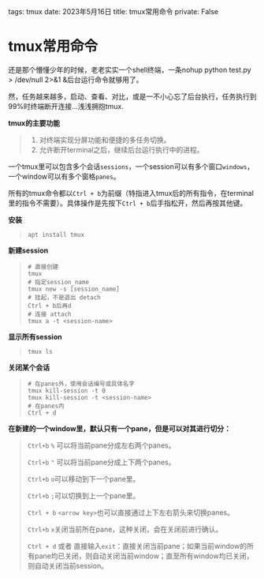 tags: tmux
date: 2023年5月16日
title: tmux常用命令
private: False

# tmux常用命令

还是那个懵懂少年的时候，老老实实一个shell终端，一条nohup python test.py > /dev/null 2>&1 &后台运行命令就够用了。

然，任务越来越多，启动、查看、对比，或是一不小心忘了后台执行，任务执行到99%时终端断开连接...浅浅拥抱tmux.

**tmux的主要功能**

> 1. 对终端实现分屏功能和便捷的多任务切换。
> 2. 允许断开terminal之后，继续后台运行执行中的进程。

一个tmux里可以包含多个会话`sessions`，一个session可以有多个窗口`windows`，一个window可以有多个窗格`panes`。

所有的tmux命令都以`Ctrl + b`为前缀（特指进入tmux后的所有指令，在terminal里的指令不需要）。具体操作是先按下`Ctrl + b`后手指松开，然后再按其他键。

**安装**

> ```text
> apt install tmux
> ```

**新建session**

> ```text
> # 直接创建
> tmux
> # 指定session_name
> tmux new -s [session_name]
> # 挂起，不是退出 detach
> Ctrl + b后再d
> # 连接 attach 
> tmux a -t <session-name>
> ```

**显示所有session**

> ```text
> tmux ls
> ```

**关闭某个会话**

> ```text
> # 在panes外，使用会话编号或具体名字
> tmux kill-session -t 0
> tmux kill-session -t <session-name>
> # 在panes内
> Ctrl + d
> ```

**在新建的一个window里，默认只有一个pane，但是可以对其进行切分：**

> `Ctrl+b` `%` 可以将当前pane分成左右两个panes。
>
> `Ctrl+b` `"` 可以将当前pane分成上下两个panes。
>
> `Ctrl+b` `o`可以移动到下一个pane里。
>
> `Ctrl+b` `;`可以切换到上一个pane里。
>
> `Ctrl + b` `<arrow key>`也可以直接通过上下左右箭头来切换panes。
>
> `Ctrl+b` `x`关闭当前所在pane，这种关闭，会在关闭前进行确认。
>
> `Ctrl + d` 或者 直接输入`exit`：直接关闭当前pane；如果当前window的所有pane均已关闭，则自动关闭当前window；直至所有window均已关闭，则自动关闭当前session。
